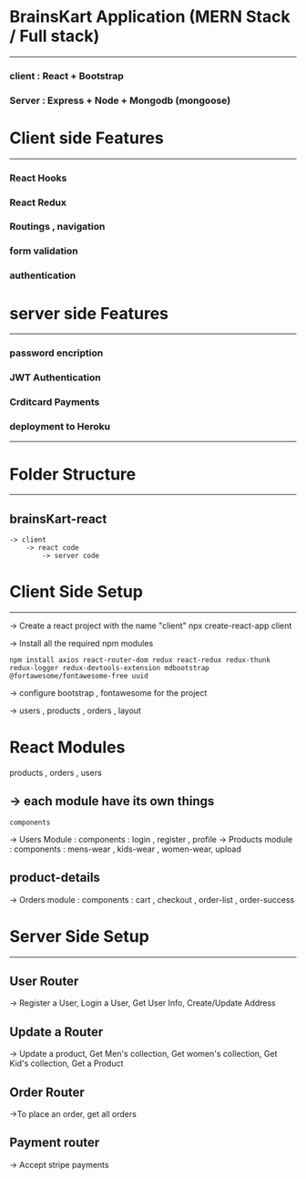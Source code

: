
# BrainsKart Application (MERN Stack / Full stack)
------------------------------------------------
### client : React + Bootstrap
### Server : Express + Node + Mongodb (mongoose)

# Client side Features
--------------------
### React Hooks
### React Redux
### Routings , navigation
### form validation
### authentication

# server side Features
---------------------
### password encription
### JWT Authentication
### Crditcard Payments
### deployment to Heroku

-----------------------------------------
# Folder Structure
------------------------------------------
## brainsKart-react
	-> client 
		-> react code
	        -> server code

# Client Side Setup
------------------
-> Create a react project with the name "client"
	npx create-react-app client 

-> Install all the required npm modules

	npm install axios react-router-dom redux react-redux redux-thunk redux-logger redux-devtools-extension mdbootstrap @fortawesome/fontawesome-free uuid
		
-> configure bootstrap , fontawesome for the project
	
-> users , products , orders , layout

# React Modules
products , orders , users	

## -> each module have its own things
	components 
-> Users Module :
		components : login , register , profile
-> Products module :
		components : mens-wear , kids-wear , women-wear, upload 
## product-details
-> Orders module : 
		components : cart , checkout , order-list , order-success

# Server Side Setup
------------------
## User Router 
 -> Register a User, Login a User, Get User Info, Create/Update Address
## Update a Router
-> Update a product, Get Men's collection, Get women's collection, Get Kid's collection, Get a Product
## Order Router
->To place an order, get all orders
## Payment router
-> Accept stripe payments

